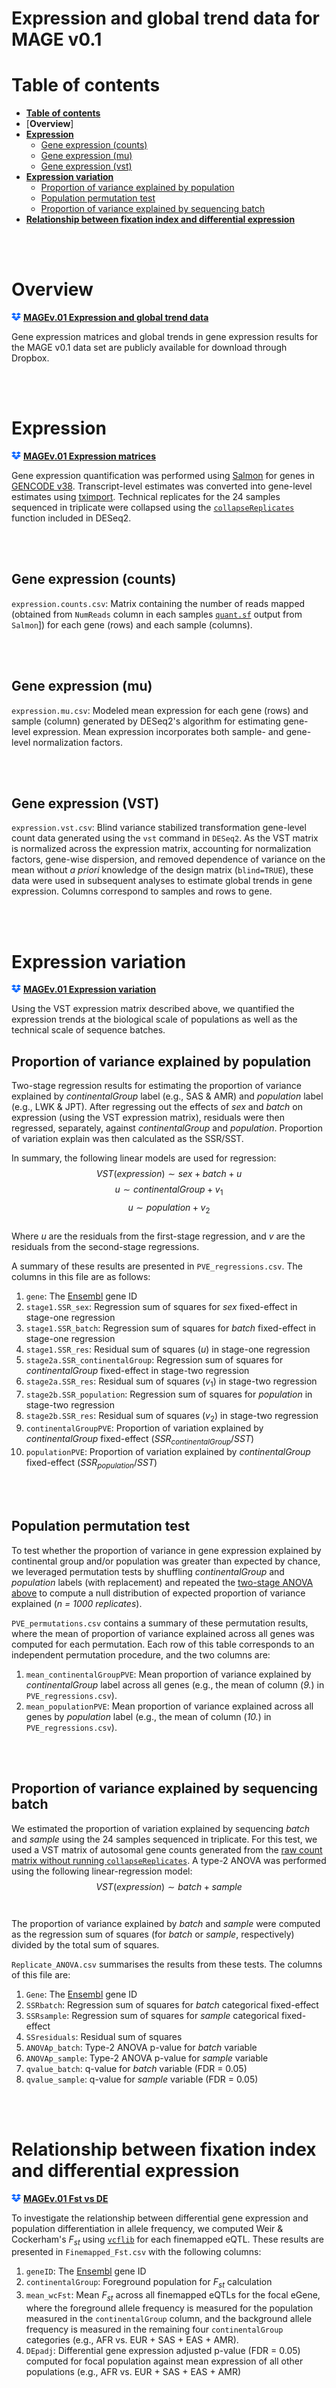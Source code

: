 # Expression and global trend data for MAGE v0.1

# Table of contents

* [**Table of contents**](#table-of-contents)
* [**Overview**]
* [**Expression**](#expression)
	* [Gene expression (counts)](#gene-expression-counts)
	* [Gene expression (mu)](#gene-expression-mu)
	* [Gene expression (vst)](#gene-expression-vst)
* [**Expression variation**](#expression-variation)
    * [Proportion of variance explained by population](#proportion-of-variance-explained-by-population)
    * [Population permutation test](#population-permutation-test)
    * [Proportion of variance explained by sequencing batch](#proportion-of-variance-explained-by-batch)
* [**Relationship between fixation index and differential expression**](#Relationship-between-fixation-index-and-differential-expression)

<br><br>

# Overview

<img src="/images/dropbox.png" width="15" style="float: bottom;"> **[MAGEv.01 Expression and global trend data]()**

Gene expression matrices and global trends in gene expression results for the MAGE v0.1 data set are publicly available for download through Dropbox.

<br><br>

# Expression

<img src="/images/dropbox.png" width="15" style="float: bottom;"> **[MAGEv.01 Expression matrices]()**

Gene expression quantification was performed using [Salmon](https://salmon.readthedocs.io/en/latest/) for genes in [GENCODE v38](https://www.gencodegenes.org/human/release_38.html). Transcript-level estimates was converted into gene-level estimates using [tximport](https://bioconductor.org/packages/release/bioc/html/tximport.html). Technical replicates for the 24 samples sequenced in triplicate were collapsed using the [`collapseReplicates`](https://rdrr.io/bioc/DESeq2/man/collapseReplicates.html) function included in DESeq2.

<br><br>

## Gene expression (counts)

`expression.counts.csv`: Matrix containing the number of reads mapped (obtained from `NumReads` column in each samples [`quant.sf`](https://salmon.readthedocs.io/en/latest/file_formats.html#fileformats) output from `Salmon`]) for each gene (rows) and each sample (columns).

<br><br>

## Gene expression (mu)

`expression.mu.csv`: Modeled mean expression for each gene (rows) and sample (column) generated by DESeq2's algorithm for estimating gene-level expression. Mean expression incorporates both sample- and gene-level normalization factors.

<br><br>

## Gene expression (VST)

`expression.vst.csv`: Blind variance stabilized transformation gene-level count data generated using the `vst` command in `DESeq2`. As the VST matrix is normalized across the expression matrix, accounting for normalization factors, gene-wise dispersion, and removed dependence of variance on the mean without *a priori* knowledge of the design matrix (`blind=TRUE`), these data were used in subsequent analyses to estimate global trends in gene expression. Columns correspond to samples and rows to gene.

<br><br>

# Expression variation

<img src="/images/dropbox.png" width="15" style="float: bottom;"> **[MAGEv.01 Expression variation]()**

Using the VST expression matrix described above, we quantified the expression trends at the biological scale of populations as well as the technical scale of sequence batches. 

## Proportion of variance explained by population

Two-stage regression results for estimating the proportion of variance explained by *continentalGroup* label (e.g., SAS & AMR) and *population* label (e.g., LWK & JPT). After regressing out the effects of *sex* and *batch* on expression (using the VST expression matrix), residuals were then regressed, separately, against *continentalGroup* and *population*. Proportion of variation explain was then calculated as the SSR/SST.

In summary, the following linear models are used for regression:
<br>
$$VST(expression) \sim sex + batch + u$$
$$u \sim continentalGroup + v_1$$
$$u \sim population + v_2$$
<br>
Where *u* are the residuals from the first-stage regression, and *v* are the residuals from the second-stage regressions.

A summary of these results are presented in `PVE_regressions.csv`. The columns in this file are as follows:
1. `gene`: The [Ensembl](https://useast.ensembl.org/Homo_sapiens/Info/Index) gene ID
2. `stage1.SSR_sex`: Regression sum of squares for *sex* fixed-effect in stage-one regression
3. `stage1.SSR_batch`: Regression sum of squares for *batch* fixed-effect in stage-one regression
4. `stage1.SSR_res`: Residual sum of squares ($u$) in stage-one regression
5. `stage2a.SSR_continentalGroup`: Regression sum of squares for *continentalGroup* fixed-effect in stage-two regression
6. `stage2a.SSR_res`: Residual sum of squares ($v_1$) in stage-two regression 
7. `stage2b.SSR_population`: Regression sum of squares for *population* in stage-two regression
8. `stage2b.SSR_res`: Residual sum of squares ($v_2$) in stage-two regression
9. `continentalGroupPVE`: Proportion of variation explained by *continentalGroup* fixed-effect ($`SSR_{continentalGroup}/SST`$)
10. `populationPVE`: Proportion of variation explained by *continentalGroup* fixed-effect ($`SSR_{population}/SST`$)

<br><br>

## Population permutation test

To test whether the proportion of variance in gene expression explained by continental group and/or population was greater than expected by chance, we leveraged permutation tests by shuffling *continentalGroup* and *population* labels (with replacement) and repeated the [two-stage ANOVA above](#proportion-of-variance-explained-by-population) to compute a null distribution of expected proportion of variance explained (*n = 1000 replicates*).

`PVE_permutations.csv` contains a summary of these permutation results, where the mean of proportion of variance explained across all genes was computed for each permutation. Each row of this table corresponds to an independent permutation procedure, and the two columns are:
1. `mean_continentalGroupPVE`: Mean proportion of variance explained by *continentalGroup* label across all genes (e.g., the mean of column (*9.*) in `PVE_regressions.csv`).
2. `mean_populationPVE`: Mean proportion of variance explained across all genes by *population* label (e.g., the mean of column (*10.*) in `PVE_regressions.csv`).

<br><br>

## Proportion of variance explained by sequencing batch

We estimated the proportion of variation explained by sequencing *batch* and *sample* using the 24 samples sequenced in triplicate. For this test, we used a VST matrix of autosomal gene counts generated from the [raw count matrix without running `collapseReplicates`](#expression). A type-2 ANOVA was performed using the following linear-regression model:
<br>
$$VST(expression) \sim batch + sample$$  
<br>
The proportion of variance explained by *batch* and *sample* were computed as the regression sum of squares (for *batch* or *sample*, respectively) divided by the total sum of squares.

`Replicate_ANOVA.csv` summarises the results from these tests. The columns of this file are:
1. `Gene`: The [Ensembl](https://useast.ensembl.org/Homo_sapiens/Info/Index) gene ID
2. `SSRbatch`: Regression sum of squares for *batch* categorical fixed-effect
3. `SSRsample`: Regression sum of squares for *sample* categorical fixed-effect
4. `SSresiduals`: Residual sum of squares
5. `ANOVAp_batch`: Type-2 ANOVA p-value for *batch* variable
6. `ANOVAp_sample`: Type-2 ANOVA p-value for *sample* variable
7. `qvalue_batch`: q-value for *batch* variable (FDR = 0.05)
8. `qvalue_sample`: q-value for *sample* variable (FDR = 0.05)

<br><br>

# Relationship between fixation index and differential expression

<img src="/images/dropbox.png" width="15" style="float: bottom;"> **[MAGEv.01 Fst vs DE]()**

To investigate the relationship between differential gene expression and population differentiation in allele frequency, we computed Weir & Cockerham's $F_{st}$ using [`vcflib`](https://github.com/vcflib/vcflib/blob/master/doc/wcFst.md) for each finemapped eQTL. These results are presented in `Finemapped_Fst.csv` with the following columns:
1. `geneID`: The [Ensembl](https://useast.ensembl.org/Homo_sapiens/Info/Index) gene ID
2. `continentalGroup`: Foreground population for $F_{st}$ calculation
3. `mean_wcFst`: Mean $F_{st}$ across all finemapped eQTLs for the focal eGene, where the foreground allele frequency is measured for the population measured in the `continentalGroup` column, and the background allele frequency is measured in the remaining four `continentalGroup` categories (e.g., AFR vs. EUR + SAS + EAS + AMR). 
4. `DEpadj`: Differential gene expression adjusted p-value (FDR = 0.05) computed for focal population against mean expression of all other populations (e.g., AFR vs. EUR + SAS + EAS + AMR)
